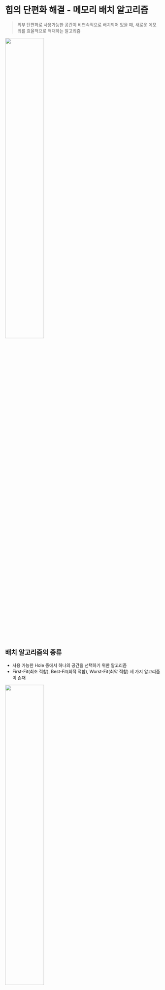 # 힙의 단편화 해결 - 메모리 배치 알고리즘

> 외부 단편화로 사용가능한 공간이 비연속적으로 배치되어 있을 때, 새로운 메모리를 효율적으로 적재하는 알고리즘
> 

<img src="https://s3.us-west-2.amazonaws.com/secure.notion-static.com/5924a516-3b2f-4d50-8cfa-275bcf02d17e/Untitled.png?X-Amz-Algorithm=AWS4-HMAC-SHA256&X-Amz-Content-Sha256=UNSIGNED-PAYLOAD&X-Amz-Credential=AKIAT73L2G45EIPT3X45%2F20220917%2Fus-west-2%2Fs3%2Faws4_request&X-Amz-Date=20220917T145634Z&X-Amz-Expires=86400&X-Amz-Signature=c10e5e42f1cb420d1a3cae73619f8ce59626c7904a36a011cb585704fc3379b2&X-Amz-SignedHeaders=host&response-content-disposition=filename%20%3D%22Untitled.png%22&x-id=GetObject" width="50%" height="50%">







## 배치 알고리즘의 종류

- 사용 가능한 Hole 중에서 하나의 공간을 선택하기 위한 알고리즘
- First-Fit(최초 적합), Best-Fit(최적 적합), Worst-Fit(최악 적합) 세 가지 알고리즘이 존재

<img src="https://s3.us-west-2.amazonaws.com/secure.notion-static.com/72e23687-b9b9-4cf1-b6b2-9f658635188d/Untitled.png?X-Amz-Algorithm=AWS4-HMAC-SHA256&X-Amz-Content-Sha256=UNSIGNED-PAYLOAD&X-Amz-Credential=AKIAT73L2G45EIPT3X45%2F20220917%2Fus-west-2%2Fs3%2Faws4_request&X-Amz-Date=20220917T145637Z&X-Amz-Expires=86400&X-Amz-Signature=f298cd26a8ace566147f1c79c6c020681863367bc1071e4623760904cd558c38&X-Amz-SignedHeaders=host&response-content-disposition=filename%20%3D%22Untitled.png%22&x-id=GetObject" width="50%" height="50%">
    

**First-Fit**

- 최초로 발견되는 Hole에 배치하는 알고리즘
- 남은 메모리를 순차적으로 탐색하고, 이 프로세스가 할당될 수 있는 공간 중 최초의 공간에 배치

<img src="https://s3.us-west-2.amazonaws.com/secure.notion-static.com/dac00ae1-42c5-445e-bf9a-b813ea55816a/Untitled.png?X-Amz-Algorithm=AWS4-HMAC-SHA256&X-Amz-Content-Sha256=UNSIGNED-PAYLOAD&X-Amz-Credential=AKIAT73L2G45EIPT3X45%2F20220917%2Fus-west-2%2Fs3%2Faws4_request&X-Amz-Date=20220917T145640Z&X-Amz-Expires=86400&X-Amz-Signature=59eb11a182271e1afdcd670fe657e00ff08b3d700d8e887cbf7f4adc451f7d4d&X-Amz-SignedHeaders=host&response-content-disposition=filename%20%3D%22Untitled.png%22&x-id=GetObject" width="50%" height="50%">
    

**Best-Fit**

- 가장 최적의 Hole에 배치하는 알고리즘
- 남은 메모리를 전부 탐색하고, 이 프로세스가 할당되었을 때, 낭비되는 공간이 가장 적은 공간에 배치
- 단편화가 가장 적게 발생함
    
<img src="https://s3.us-west-2.amazonaws.com/secure.notion-static.com/1539aec6-63fb-4c13-ad7c-f29de40c4088/Untitled.png?X-Amz-Algorithm=AWS4-HMAC-SHA256&X-Amz-Content-Sha256=UNSIGNED-PAYLOAD&X-Amz-Credential=AKIAT73L2G45EIPT3X45%2F20220917%2Fus-west-2%2Fs3%2Faws4_request&X-Amz-Date=20220917T145643Z&X-Amz-Expires=86400&X-Amz-Signature=9aa559f59454becceb025802b87681c93514211d3fafabd01adfe4a9ca21e9ab&X-Amz-SignedHeaders=host&response-content-disposition=filename%20%3D%22Untitled.png%22&x-id=GetObject" width="50%" height="50%">
    

**Worst-Fit**

- 가장 큰 Hole에 배치하는 알고리즘
- 남은 메모리를 전부 탐색하고, 가장 큰 공간에 배치
- 낭비 공간이 크면, 이후에 해당 공간에 다른 프로세스를 추가적으로 배치할 수 있을 것을 기대하는 방식

<img src="https://s3.us-west-2.amazonaws.com/secure.notion-static.com/78634ffb-37c0-4543-8623-172b50a12044/Untitled.png?X-Amz-Algorithm=AWS4-HMAC-SHA256&X-Amz-Content-Sha256=UNSIGNED-PAYLOAD&X-Amz-Credential=AKIAT73L2G45EIPT3X45%2F20220917%2Fus-west-2%2Fs3%2Faws4_request&X-Amz-Date=20220917T145647Z&X-Amz-Expires=86400&X-Amz-Signature=6a3f3bf948087598877c0c80fbc0ffdb38de31597924a7bb47c9ba5986cd61c8&X-Amz-SignedHeaders=host&response-content-disposition=filename%20%3D%22Untitled.png%22&x-id=GetObject" width="50%" height="50%">

## 세 알고리즘의 효율성 비교

시뮬레이션 출처 - [링크](http://boron.physics.metu.edu.tr/ozdogan/OperatingSystems/ceng328/node182.html)

1. Worst-Fit이 성능이 가장 좋지 않음 (시간과 스토리지 활용률 감소 측면)
    - 정렬되지 않은 목록에 대해서 전체 탐색이 필요함
    - 남은 공간의 활용성보다 남은 공간을 적게 하는 것이 더 효율적이기 때문
2. 스토리지 활용률 측면에서 First-Fit과 Best-Fit의 성능은 비슷함
3. First-Fit이 시간 측면에서 일반적으로 성능이 더 좋음
    - Best-Fit도 정렬되지 않은 목록에 대해서 전체 탐색이 필요함

### 요약

- 스토리지 활용률
    - First-Fit = Best-Fit > Worst-Fit
- 시간
    - First-Fit > Best-Fit = Worst-Fit
- 종합
    - First-Fit > Best-Fit > Worst-Fit

### 세 알고리즘을 직접 구현해보자

```swift
enum FitAlgorithm : String {
    case firstFit
    case bestFit
    case worstFit
}

func allocToFitSpace(neededSize : Int, Algorithm : FitAlgorithm) -> String {
    
    var chosenIndex : Int = 0 // 선택된 메모리의 index
    var chosenSize : Int = 0 // 선택된 메모리 공간 
    var wastedSize : Int = 0 // 프로세스를 사용하고 낭비된 공간
    
    
    switch Algorithm {
    
    // 필요한 공간 <= 사용 가능한 공간 중 처음으로 true인 공간을 return
    case .firstFit:
    for (idx,value) in usableMemory.enumerated() {
        if neededSize <= value {
            chosenIndex = idx
            chosenSize = value
            wastedSize = value - neededSize
            break
        }
    }
        
    // 사용 가능한 공간을 모두 체크한 뒤, 낭비 공간이 가장 적은 공간을 return
    case .bestFit:

        // 필요 공간보다 큰 공간만 필터 -> 오름차순 정렬 -> 첫 번째 공간
        let fittestSpace = usableMemory.filter{$0 >= neededSize}.sorted()[0]
        
        chosenIndex = usableMemory.firstIndex(of: fittestSpace)!
        chosenSize = fittestSpace
        wastedSize = fittestSpace - neededSize
    
    // 사용 가능한 공간 중 가장 큰 공간을 return 
    case .worstFit:
        let maxSpace = usableMemory.max()!
        
        chosenIndex = usableMemory.firstIndex(of: maxSpace) ?? 0
        chosenSize = maxSpace
        wastedSize = maxSpace - neededSize
    }
    
    
    return "사용 가능한 메모리 공간 : \(usableMemory)\n선택 알고리즘 : \(Algorithm)\n선택된 메모리 index : \(chosenIndex)\n선택된 메모리 공간 : \(chosenSize)\n필요한 공간 : \(neededSize)\n낭비된 공간 : \(wastedSize)"
}

// 사용 가능한 공간 리스트
let usableMemory = [10,50,30,20,70,20,35,25,10]

print(allocToFitSpace(neededSize: 25, Algorithm: .firstFit))
print("---------------------------------------------------")
print(allocToFitSpace(neededSize: 25, Algorithm: .bestFit))
print("---------------------------------------------------")
print(allocToFitSpace(neededSize: 25, Algorithm: .worstFit))
```

### 실행 결과

<img src="https://s3.us-west-2.amazonaws.com/secure.notion-static.com/6ffc52d8-391d-4e19-b452-a40863d997bf/Untitled.png?X-Amz-Algorithm=AWS4-HMAC-SHA256&X-Amz-Content-Sha256=UNSIGNED-PAYLOAD&X-Amz-Credential=AKIAT73L2G45EIPT3X45%2F20220918%2Fus-west-2%2Fs3%2Faws4_request&X-Amz-Date=20220918T124423Z&X-Amz-Expires=86400&X-Amz-Signature=5b7e041f361a1d53380079a16500dd471d471a5f4dac9a5d0f5c2690c2dc97fd&X-Amz-SignedHeaders=host&response-content-disposition=filename%20%3D%22Untitled.png%22&x-id=GetObject" width="50%" height="50%">

- First-Fit
    - 필요 공간 25 이상인 2번째 Hole 50에 할당
- Best-Fit
    - 필요 공간 25 이상인 Hole 중, 25와 가장 차이가 적은 8번째 Hole 25에 할당
- Worst-Fit
    - Hole 리스트 중 가장 큰 공간인 5번째 Hole 70에 할당


# Reference

- https://jhnyang.tistory.com/284
- https://prepinsta.com/operating-systems/page-replacement-algorithms/first-fit/first-fit-program-in-python/
- http://boron.physics.metu.edu.tr/ozdogan/OperatingSystems/ceng328/node182.html
